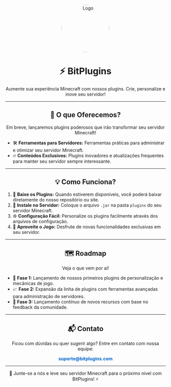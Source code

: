 <div align="center">
  <!-- Logo Redonda -->
  <img src="https://avatars.githubusercontent.com/u/191989789?s=200&v=4" alt="Logo" style="border-radius: 50%; width: 150px; height: 150px;">
</div>

<h1 align="center">⚡ BitPlugins</h1>

<p align="center">Aumente sua experiência Minecraft com nossos plugins. Crie, personalize e inove seu servidor!</p>

<hr>

<h2 align="center">🚀 O que Oferecemos?</h2>

<p align="center">Em breve, lançaremos plugins poderosos que irão transformar seu servidor Minecraft!</p>

<ul>
  <li>🛠️ <strong>Ferramentas para Servidores:</strong> Ferramentas práticas para administrar e otimizar seu servidor Minecraft.</li>
  <li>🔥 <strong>Conteúdos Exclusivos:</strong> Plugins inovadores e atualizações frequentes para manter seu servidor sempre interessante.</li>
</ul>

<hr>

<h2 align="center">💡 Como Funciona?</h2>

<ol>
  <li>🛒 <strong>Baixe os Plugins:</strong> Quando estiverem disponíveis, você poderá baixar diretamente do nosso repositório ou site.</li>
  <li>📂 <strong>Instale no Servidor:</strong> Coloque o arquivo <code>.jar</code> na pasta <code>plugins</code> do seu servidor Minecraft.</li>
  <li>⚙️ <strong>Configuração Fácil:</strong> Personalize os plugins facilmente através dos arquivos de configuração.</li>
  <li>🎉 <strong>Aproveite o Jogo:</strong> Desfrute de novas funcionalidades exclusivas em seu servidor.</li>
</ol>

<hr>

<h2 align="center">🗺️ Roadmap</h2>

<p align="center">Veja o que vem por aí!</p>

<ul>
  <li>🚀 <strong>Fase 1:</strong> Lançamento de nossos primeiros plugins de personalização e mecânicas de jogo.</li>
  <li>📈 <strong>Fase 2:</strong> Expansão da linha de plugins com ferramentas avançadas para administração de servidores.</li>
  <li>🔄 <strong>Fase 3:</strong> Lançamento contínuo de novos recursos com base no feedback da comunidade.</li>
</ul>

<hr>

<h2 align="center">📬 Contato</h2>

<p align="center">Ficou com dúvidas ou quer sugerir algo? Entre em contato com nossa equipe:</p>

<p align="center">
  <a href="mailto:suporte@bitplugins.com" style="text-decoration: none; font-weight: bold; color: #0066cc;">suporte@bitplugins.com</a>
</p>

<hr>

<p align="center">🚀 Junte-se a nós e leve seu servidor Minecraft para o próximo nível com BitPlugins! ⚡</p>
